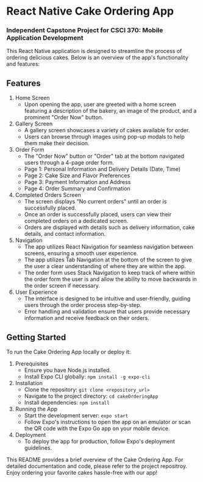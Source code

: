 # React Native Cake Ordering App

### Independent Capstone Project for CSCI 370: Mobile Application Development

This React Native application is designed to streamline the process of ordering delicious cakes. Below is an overview of the app's functionality and features:

## Features
1. Home Screen
    * Upon opening the app, user are greeted with a home screen featuring a description of the bakery, an image of the product, and a prominent "Order Now" button.
2. Gallery Screen
    * A gallery screen showcases a variety of cakes available for order.
    * Users can browse through images using pop-up modals to help them make their decision.
3. Order Form
    * The "Order Now" button or "Order" tab at the bottom navigated users through a 4-page order form.
    *   Page 1: Personal Information and Delivery Details (Date, Time)
    *   Page 2: Cake Size and Flavor Preferences
    *   Page 3: Payment Information and Address
    *   Page 4: Order Summary and Confirmation
4. Completed Orders Screen
    * The screen displays "No current orders" until an order is successfully placed.
    * Once an order is successfully placed, users can view their completed orders on a dedicated screen.
    * Orders are displayed with details such as delivery information, cake details, and contact information.
5. Navigation
    * The app utilizes React Navigation for seamless navigation between screens, ensuring a smooth user experience.
    * The app utilizes Tab Navigation at the bottom of the screen to give the user a clear understanding of where they are within the app.
    * The order form uses Stack Navigation to keep track of where within the order form the user is and allow the ability to move backwards in the order screen if necessary.
6. User Experience
    * The interface is designed to be intuitive and user-friendly, guiding users through the order process step-by-step.
    * Error handling and validation ensure that users provide necessary information and receive feedback on their orders.


## Getting Started
To run the Cake Ordering App locally or deploy it:
1. Prerequisites
   * Ensure you have Node.js installed.
   * Install Expo CLI globally: `npm install -g expo-cli`
2. Installation
   * Clone the repository: `git clone <repository_url>`
   * Navigate to the project directory: `cd cakeOrderingApp`
   * Install dependencies: `npm install`
3. Running the App
   * Start the development server: `expo start`
   * Follow Expo's instructions to open the app on an emulator or scan the QR code with the Expo Go app on your mobile device.
4. Deployment
   * To deploy the app for production, follow Expo's deployment guidelines.




This README provides a brief overview of the Cake Ordering App. For detailed documentation and code, please refer to the project repositroy. Enjoy ordering your favorite cakes hassle-free with our app!
